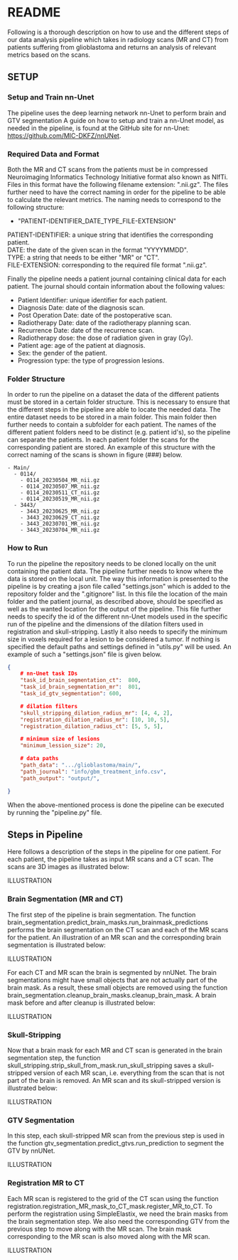 # README

Following is a thorough description on how to use and the different steps of our data analysis pipeline which takes in radiology scans (MR and CT) from patients suffering from glioblastoma and returns an analysis of relevant metrics based on the scans.

## SETUP

### Setup and Train nn-Unet

The pipeline uses the deep learning network nn-Unet to perform brain and GTV segmentation A guide on how to setup and train a nn-Unet model, as needed in the pipeline, is found at the GitHub site for nn-Unet: https://github.com/MIC-DKFZ/nnUNet.  

### Required Data and Format
Both the MR and CT scans from the patients must be in compressed Neuroimaging Informatics Technology Initiative format also known as NIfTi. Files in this format have the following filename extension: ".nii.gz". The files further need to have the correct naming in order for the pipeline to be able to calculate the relevant metrics. The naming needs to correspond to the following structure: 

- "PATIENT-IDENTIFIER_DATE_TYPE_FILE-EXTENSION"

PATIENT-IDENTIFIER: a unique string that identifies the corresponding patient.  
DATE: the date of the given scan in the format "YYYYMMDD".  
TYPE: a string that needs to be either "MR" or "CT".  
FILE-EXTENSION: corresponding to the required file format ".nii.gz".

Finally the pipeline needs a patient journal containing clinical data for each patient. The journal should contain information about the following values:

- Patient Identifier: unique identifier for each patient.
- Diagnosis Date: date of the diagnosis scan.
- Post Operation Date: date of the postoperative scan.
- Radiotherapy Date: date of the radiotherapy planning scan.
- Recurrence Date: date of the recurrence scan.
- Radiotherapy dose: the dose of radiation given in gray (Gy). 
- Patient age: age of the patient at diagnosis.
- Sex: the gender of the patient.
- Progression type: the type of progression lesions.


### Folder Structure

In order to run the pipeline on a dataset the data of the different patients must be stored in a certain folder structure. This is necessary to ensure that the different steps in the pipeline are able to locate the needed data. The entire dataset needs to be stored in a main folder. This main folder then further needs to contain a subfolder for each patient. The names of the  different patient folders need to be distinct (e.g. patient id's), so the pipeline can separate the patients. In each patient folder the scans for the corresponding patient are stored. An example of this structure with the correct naming of the scans is shown in figure (###) below.

```
- Main/
  - 0114/
    - 0114_20230504_MR_nii.gz
    - 0114_20230507_MR_nii.gz
    - 0114_20230511_CT_nii.gz
    - 0114_20230519_MR_nii.gz
  - 3443/
    - 3443_20230625_MR_nii.gz
    - 3443_20230629_CT_nii.gz
    - 3443_20230701_MR_nii.gz
    - 3443_20230704_MR_nii.gz
```


### How to Run

To run the pipeline the repository needs to be cloned locally on the unit containing the patient data. The pipeline further needs to know where the data is stored on the local unit. The way this information is presented to the pipeline is by creating a json file called "settings.json" which is added to the repository folder and the ".gitignore" list. In this file the location of the main folder and the patient journal, as described above, should be specified as well as the wanted location for the output of the pipeline. This file further needs to specify the id of the different nn-Unet models used in the specific run of the pipeline and the dimensions of the dilation filters used in registration and skull-stripping. Lastly it also needs to specify the minimum size in voxels required for a lesion to be considered a tumor. If nothing is specified the default paths and settings defined in "utils.py" will be used. An example of such a "settings.json" file is given below.

```json
{
    # nn-Unet task IDs
    "task_id_brain_segmentation_ct":  800,
    "task_id_brain_segmentation_mr":  801,
    "task_id_gtv_segmentation": 600,

    # dilation filters
    "skull_stripping_dilation_radius_mr": [4, 4, 2], 
    "registration_dilation_radius_mr": [10, 10, 5],
    "registration_dilation_radius_ct": [5, 5, 5],

    # minimum size of lesions
    "minimum_lession_size": 20,

    # data paths
    "path_data": ".../glioblastoma/main/",
    "path_journal": "info/gbm_treatment_info.csv",
    "path_output": "output/",

}
```

When the above-mentioned process is done the pipeline can be executed by running the "pipeline.py" file. 

## Steps in Pipeline
Here follows a description of the steps in the pipeline for one patient. For each patient, the pipeline takes as input MR scans and a CT scan. The scans are 3D images as illustrated below:

ILLUSTRATION

### Brain Segmentation (MR and CT)

The first step of the pipeline is brain segmentation. The function brain_segmentation.predict_brain_masks.run_brainmask_predictions
performs the brain segmentation on the CT scan and each of the MR scans for the patient.
An illustration of an MR scan and the corresponding brain segmentation is illustrated below:

ILLUSTRATION

For each CT and MR scan the brain is segmented by nnUNet. The brain segmentations might have small objects that are not actually part of the brain mask. As a result, these small objects are removed using the function brain_segmentation.cleanup_brain_masks.cleanup_brain_mask.
A brain mask before and after cleanup is illustrated below:

ILLUSTRATION

### Skull-Stripping 

Now that a brain mask for each MR and CT scan is generated in the brain segmentation step, the function skull_stripping.strip_skull_from_mask.run_skull_stripping saves a skull-stripped version of each MR scan, i.e. everything from the scan that is not part of the brain is removed. An MR scan and its skull-stripped version is illustrated below:

ILLUSTRATION

### GTV Segmentation

In this step, each skull-stripped MR scan from the previous step is used in the function gtv_segmentation.predict_gtvs.run_prediction to segment the GTV by nnUNet.

ILLUSTRATION

### Registration MR to CT

Each MR scan is registered to the grid of the CT scan using the function registration.registration_MR_mask_to_CT_mask.register_MR_to_CT. To perform the registration using SimpleElastix, we need the brain masks from the brain segmentation step. We also need the corresponding GTV from the previous step to move along with the MR scan. The brain mask corresponding to the MR scan is also moved along with the MR scan.

ILLUSTRATION
